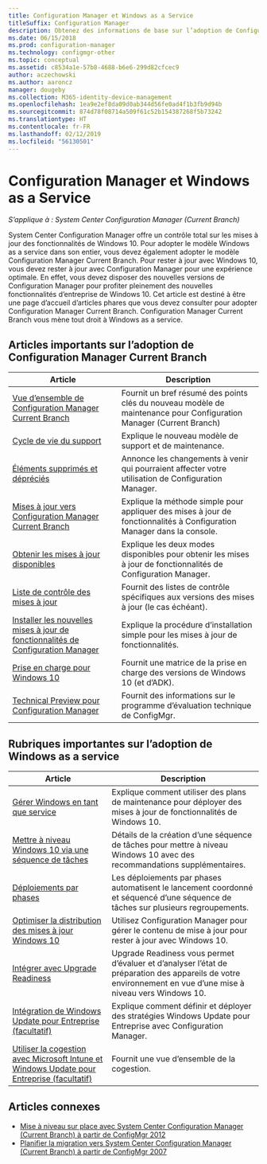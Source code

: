 ```yaml
---
title: Configuration Manager et Windows as a Service
titleSuffix: Configuration Manager
description: Obtenez des informations de base sur l’adoption de Configuration Manager Current Branch pour la prise en charge de Windows as a service.
ms.date: 06/15/2018
ms.prod: configuration-manager
ms.technology: configmgr-other
ms.topic: conceptual
ms.assetid: c8534a1e-57b8-4688-b6e6-299d82cfcec9
author: aczechowski
ms.author: aaroncz
manager: dougeby
ms.collection: M365-identity-device-management
ms.openlocfilehash: 1ea9e2ef8da09d0ab344d56fe0ad4f1b3fb9d94b
ms.sourcegitcommit: 874d78f08714a509f61c52b154387268f5b73242
ms.translationtype: HT
ms.contentlocale: fr-FR
ms.lasthandoff: 02/12/2019
ms.locfileid: "56130501"
---
```

# <a name="configuration-manager-and-windows-as-a-service"></a>Configuration Manager et Windows as a Service

*S’applique à : System Center Configuration Manager (Current Branch)*

System Center Configuration Manager offre un contrôle total sur les mises à jour des fonctionnalités de Windows 10. Pour adopter le modèle Windows as a service dans son entier, vous devez également adopter le modèle Configuration Manager Current Branch. Pour rester à jour avec Windows 10, vous devez rester à jour avec Configuration Manager pour une expérience optimale. En effet, vous devez disposer des nouvelles versions de Configuration Manager pour profiter pleinement des nouvelles fonctionnalités d’entreprise de Windows 10. Cet article est destiné à être une page d’accueil d’articles phares que vous devez consulter pour adopter Configuration Manager Current Branch. Configuration Manager Current Branch vous mène tout droit à Windows as a service.

## <a name="key-articles-about-adopting-configuration-manager-current-branch"></a>Articles importants sur l’adoption de Configuration Manager Current Branch

| Article        | Description          | 
| ------------- |-------------|
|[Vue d’ensemble de Configuration Manager Current Branch](/sccm/core/plan-design/changes/whats-new-incremental-versions)|Fournit un bref résumé des points clés du nouveau modèle de maintenance pour Configuration Manager (Current Branch)|
|[Cycle de vie du support](/sccm/core/servers/manage/current-branch-versions-supported)|Explique le nouveau modèle de support et de maintenance.|
|[Éléments supprimés et dépréciés](/sccm//core/plan-design/changes/deprecated/removed-and-deprecated)|Annonce les changements à venir qui pourraient affecter votre utilisation de Configuration Manager.|
|[Mises à jour vers Configuration Manager Current Branch](/sccm/core/servers/manage/updates)|Explique la méthode simple pour appliquer des mises à jour de fonctionnalités à Configuration Manager dans la console.|
|[Obtenir les mises à jour disponibles](/sccm/core/servers/manage/install-in-console-updates#get-available-updates)|Explique les deux modes disponibles pour obtenir les mises à jour de fonctionnalités de Configuration Manager.|
|[Liste de contrôle des mises à jour](/sccm/core/servers/manage/install-in-console-updates#bkmk_beforeinstall)|Fournit des listes de contrôle spécifiques aux versions des mises à jour (le cas échéant).| 
|[Installer les nouvelles mises à jour de fonctionnalités de Configuration Manager](/sccm/core/servers/manage/install-in-console-updates#bkmk_install)|Explique la procédure d’installation simple pour les mises à jour de fonctionnalités.|
|[Prise en charge pour Windows 10](/sccm/core/plan-design/configs/support-for-windows-10)|Fournit une matrice de la prise en charge des versions de Windows 10 (et d’ADK).|
|[Technical Preview pour Configuration Manager](/sccm/core/get-started/technical-preview)|Fournit des informations sur le programme d’évaluation technique de ConfigMgr.|


## <a name="key-articles-about-adopting-windows-as-a-service"></a>Rubriques importantes sur l’adoption de Windows as a service

| Article        | Description          | 
| ------------- |-------------|
|[Gérer Windows en tant que service](/sccm/osd/deploy-use/manage-windows-as-a-service)|Explique comment utiliser des plans de maintenance pour déployer des mises à jour de fonctionnalités de Windows 10.|
|[Mettre à niveau Windows 10 via une séquence de tâches](/sccm/osd/deploy-use/create-a-task-sequence-to-upgrade-an-operating-system)|Détails de la création d’une séquence de tâches pour mettre à niveau Windows 10 avec des recommandations supplémentaires.|
|[Déploiements par phases](/sccm/osd/deploy-use/create-phased-deployment-for-task-sequence)|Les déploiements par phases automatisent le lancement coordonné et séquencé d’une séquence de tâches sur plusieurs regroupements.|  
|[Optimiser la distribution des mises à jour Windows 10](/sccm/sum/deploy-use/optimize-windows-10-update-delivery)|Utilisez Configuration Manager pour gérer le contenu de mise à jour pour rester à jour avec Windows 10.|
|[Intégrer avec Upgrade Readiness](/sccm/core/clients/manage/upgrade/upgrade-analytics)|Upgrade Readiness vous permet d’évaluer et d’analyser l’état de préparation des appareils de votre environnement en vue d’une mise à niveau vers Windows 10.| 
|[Intégration de Windows Update pour Entreprise (facultatif)](/sccm/sum/deploy-use/integrate-windows-update-for-business-windows-10)|Explique comment définir et déployer des stratégies Windows Update pour Entreprise avec Configuration Manager.|
|[Utiliser la cogestion avec Microsoft Intune et Windows Update pour Entreprise (facultatif)](/sccm/comanage/overview)|Fournit une vue d’ensemble de la cogestion.| 


## <a name="related-articles"></a>Articles connexes

- [Mise à niveau sur place avec System Center Configuration Manager (Current Branch) à partir de ConfigMgr 2012](/sccm/core/servers/deploy/install/upgrade-to-configuration-manager)
- [Planifier la migration vers System Center Configuration Manager (Current Branch) à partir de ConfigMgr 2007](/sccm/core/migration/planning-for-migration)
